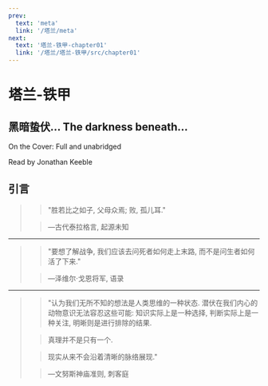 ```yaml
---
prev:
  text: 'meta'
  link: '/塔兰/meta'
next:
  text: '塔兰-铁甲-chapter01'
  link: '/塔兰/塔兰-铁甲/src/chapter01'
---
```


# 塔兰-铁甲

## 黑暗蛰伏... The darkness beneath...

On the Cover: Full and unabridged

Read by Jonathan Keeble

## 引言

> > "胜若比之如子, 父母众焉; 败, 孤儿耳."
>
> > —古代泰拉格言, 起源未知

-------

> > "要想了解战争, 我们应该去问死者如何走上末路, 而不是问生者如何活了下来."
>
> > —泽维尔·戈恩将军, 语录

-------

> > "认为我们无所不知的想法是人类思维的一种状态. 潜伏在我们内心的动物意识无法容忍这些可能: 知识实际上是一种选择, 判断实际上是一种关注, 明晰则是进行排除的结果.
>
> > 真理并不是只有一个.
>
> > 现实从来不会沿着清晰的脉络展现."
>
> > —文努斯神庙准则, 刺客庭
